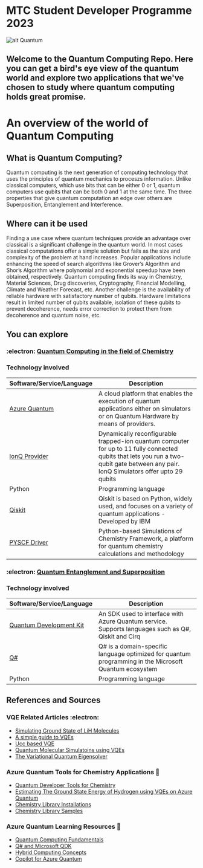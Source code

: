 # MTC Student Developer Programme 2023

![alt Quantum](https://github.com/MaalavikaS/Maals.github.io/blob/main/Q.png) 
## Welcome to the Quantum Computing Repo. Here you can get a bird's eye view of the quantum world and explore two applications that we've chosen to study where quantum computing holds great promise.<br>

# An overview of the world of Quantum Computing
## What is Quantum Computing?
Quantum computing is the next generation of computing technology that uses the principles of quantum mechanics to proceszs information. Unlike classical computers, which use bits that can be either 0 or 1, quantum computers use qubits that can be both 0 and 1 at the same time. 
The three properties that give quantum computation an edge over others are Superposition, Entanglement and Interference.<br>
## Where can it be used
Finding a use case where quantum techniques provide an advantage over classical is a significant challenge in the quantum world. 
In most cases classical computations offer a simple solution but fails as the size and complexity of the problem at hand increases.
Popular applications include enhancing the speed of search algorithms like Grover’s Algorithm and Shor’s Algorithm where polynomial and exponential speedup have been obtained, respectively.
Quantum computing finds its way in Chemistry, Material Sciences, Drug discoveries, Cryptography, Financial Modelling, Climate and Weather Forecast, etc.
Another challenge is the availability of reliable hardware with satisfactory number of qubits.
Hardware limitations result in limited number of qubits available, isolation of these qubits to prevent decoherence, needs error correction to protect them from decoherence and quantum noise, etc.<br>
## You can explore<br>
### :electron: [Quantum Computing in the field of Chemistry](https://github.com/MTC-India/quantum-omputing/blob/main/Quantum%20Computing%20in%20Chemistry.md)<br>
    
### Technology involved

| Software/Service/Language | Description | 
| :-------------- | --------------- | 
| [Azure Quantum](https://learn.microsoft.com/en-us/azure/quantum/) | A cloud platform that enables the execution of quantum applications either on simulators or on Quantum Hardware by means of providers.   | 
| [IonQ Provider](https://learn.microsoft.com/en-us/azure/quantum/provider-ionq#ionq-harmony-quantum-computer) | Dynamically reconfigurable trapped-ion quantum computer for up to 11 fully connected qubits that lets you run a two-qubit gate between any pair. IonQ Simulators offer upto 29 qubits   | 
| Python | Programming language |
| [Qiskit](https://qiskit.org/) | Qiskit is based on Python, widely used, and focuses on a variety of quantum applications - Developed by IBM |
| [PYSCF Driver](https://qiskit.org/documentation/stable/0.31/apidoc/qiskit.chemistry.drivers.pyscfd.html) | Python-based Simulations of Chemistry Framework, a platform for quantum chemistry calculations and methodology |

### :electron: [Quantum Entanglement and Superposition](https://github.com/MTC-India/quantum-computing/blob/main/Quantum%20Entanglement%20and%20Superposition.md)<br>
    
### Technology involved

| Software/Service/Language | Description | 
| :-------------- | --------------- | 
| [Quantum Development Kit](https://learn.microsoft.com/en-us/training/modules/qsharp-create-first-quantum-development-kit/2-install-quantum-development-kit-code?ns-enrollment-type=learningpath&ns-enrollment-id=learn.quantum-computing-fundamentals) | An SDK used to interface with Azure Quantum service. Supports languages such as Q#, Qiskit and Cirq |
| [Q#](https://learn.microsoft.com/en-us/training/modules/get-started-azure-quantum/get-started-jupyter-notebook?ns-enrollment-type=learningpath&ns-enrollment-id=learn.quantum-computing-fundamentals&tabs=tabid-ionq) | Q# is a domain-specific language optimized for quantum programming in the Microsoft Quantum ecosystem |
| Python | Programming language |
## References and Sources
### VQE Related Articles :electron:
  - [Simulating Ground State of LiH Molecules](https://rodneyosodo.medium.com/simulating-molecules-lih-using-vqe-de40d7456fcc)
  - [A simple guide to VQEs](https://medium.com/geekculture/a-simple-guide-to-vqes-b836d5021b1b)
  - [Ucc based VQE](https://qiskit.org/ecosystem/nature/howtos/vqe_ucc.html#how-to-vqe-ucc)
  - [Quantum Molecular Simulatoins using VQEs](https://medium.com/mit-6-s089-intro-to-quantum-computing/quantum-molecule-simulation-using-vqe-d34b9c651e3d)
  - [The Variational Quantum Eigensolver](https://lzylili.medium.com/the-variational-quantum-eigensolver-c473c6dcd46#:~:text=So%20the%20steps%20are%20of%20a%20general%20VQE,parameters%20Run%20that%20through%20the%20parameterized%20quantum%20circuit)

### Azure Quantum Tools for Chemistry Applications 🧰
  - [Quantum Developer Tools for Chemistry](https://devblogs.microsoft.com/qsharp/quantum-developer-tools-for-chemistry/)
  - [Estimating The Ground State Energy of Hydrogen using VQEs on Azure Quantum](https://learn.microsoft.com/en-us/samples/microsoft/quantum/estimating-the-ground-state-energy-of-hydrogen-using-variational-quantum-eigensolvers-vqe-on-azure-quantum/)
  - [Chemistry Library Installations](https://learn.microsoft.com/en-us/azure/quantum/user-guide/libraries/chemistry/installation)
  - [Chemistry Library Samples](https://learn.microsoft.com/en-us/azure/quantum/user-guide/libraries/chemistry/samples/end-to-end)

### Azure Quantum Learning Resources 📑
  - [Quantum Computing Fundamentals](https://learn.microsoft.com/en-us/training/paths/quantum-computing-fundamentals/)
  - [Q# and Microsoft QDK](https://learn.microsoft.com/en-us/azure/quantum/overview-what-is-qsharp-and-qdk)
  - [Hybrid Computing Concepts](https://learn.microsoft.com/en-us/azure/quantum/hybrid-computing-concepts)
  - [Copilot for Azure Quantum](https://quantum.microsoft.com/en-us/experience/quantum-coding)

